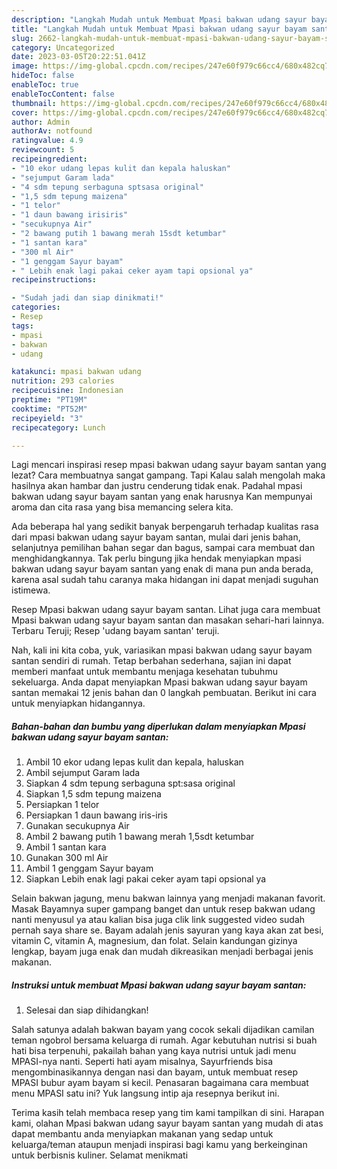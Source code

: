 ```yaml
---
description: "Langkah Mudah untuk Membuat Mpasi bakwan udang sayur bayam santan yang Sempurna, Buat Buka Puasa Enak"
title: "Langkah Mudah untuk Membuat Mpasi bakwan udang sayur bayam santan yang Sempurna, Buat Buka Puasa Enak"
slug: 2662-langkah-mudah-untuk-membuat-mpasi-bakwan-udang-sayur-bayam-santan-yang-sempurna-buat-buka-puasa-enak
category: Uncategorized
date: 2023-03-05T20:22:51.041Z
image: https://img-global.cpcdn.com/recipes/247e60f979c66cc4/680x482cq70/mpasi-bakwan-udang-sayur-bayam-santan-foto-resep-utama.jpg
hideToc: false
enableToc: true
enableTocContent: false
thumbnail: https://img-global.cpcdn.com/recipes/247e60f979c66cc4/680x482cq70/mpasi-bakwan-udang-sayur-bayam-santan-foto-resep-utama.jpg
cover: https://img-global.cpcdn.com/recipes/247e60f979c66cc4/680x482cq70/mpasi-bakwan-udang-sayur-bayam-santan-foto-resep-utama.jpg
author: Admin
authorAv: notfound
ratingvalue: 4.9
reviewcount: 5
recipeingredient:
- "10 ekor udang lepas kulit dan kepala haluskan"
- "sejumput Garam lada"
- "4 sdm tepung serbaguna sptsasa original"
- "1,5 sdm tepung maizena"
- "1 telor"
- "1 daun bawang irisiris"
- "secukupnya Air"
- "2 bawang putih 1 bawang merah 15sdt ketumbar"
- "1 santan kara"
- "300 ml Air"
- "1 genggam Sayur bayam"
- " Lebih enak lagi pakai ceker ayam tapi opsional ya"
recipeinstructions:

- "Sudah jadi dan siap dinikmati!"
categories:
- Resep
tags:
- mpasi
- bakwan
- udang

katakunci: mpasi bakwan udang 
nutrition: 293 calories
recipecuisine: Indonesian
preptime: "PT19M"
cooktime: "PT52M"
recipeyield: "3"
recipecategory: Lunch

---
```



Lagi mencari inspirasi resep mpasi bakwan udang sayur bayam santan yang lezat? Cara membuatnya sangat gampang. Tapi Kalau salah mengolah maka hasilnya akan hambar dan justru cenderung tidak enak. Padahal mpasi bakwan udang sayur bayam santan yang enak harusnya Kan mempunyai aroma dan cita rasa yang bisa memancing selera kita.


Ada beberapa hal yang sedikit banyak berpengaruh terhadap kualitas rasa dari mpasi bakwan udang sayur bayam santan, mulai dari jenis bahan, selanjutnya pemilihan bahan segar dan bagus, sampai cara membuat dan menghidangkannya. Tak perlu bingung jika hendak menyiapkan mpasi bakwan udang sayur bayam santan yang enak di mana pun anda berada, karena asal sudah tahu caranya maka hidangan ini dapat menjadi suguhan istimewa.

Resep Mpasi bakwan udang sayur bayam santan. Lihat juga cara membuat Mpasi bakwan udang sayur bayam santan dan masakan sehari-hari lainnya. Terbaru Teruji; Resep &#39;udang bayam santan&#39; teruji.


Nah, kali ini kita coba, yuk, variasikan mpasi bakwan udang sayur bayam santan sendiri di rumah. Tetap berbahan sederhana, sajian ini dapat memberi manfaat untuk membantu menjaga kesehatan tubuhmu sekeluarga. Anda dapat menyiapkan Mpasi bakwan udang sayur bayam santan memakai 12 jenis bahan dan 0 langkah pembuatan. Berikut ini cara untuk menyiapkan hidangannya.

<!--inarticleads1-->

##### Bahan-bahan dan bumbu yang diperlukan dalam menyiapkan Mpasi bakwan udang sayur bayam santan:

1. Ambil 10 ekor udang lepas kulit dan kepala, haluskan
1. Ambil sejumput Garam lada
1. Siapkan 4 sdm tepung serbaguna spt:sasa original
1. Siapkan 1,5 sdm tepung maizena
1. Persiapkan 1 telor
1. Persiapkan 1 daun bawang iris-iris
1. Gunakan secukupnya Air
1. Ambil 2 bawang putih 1 bawang merah 1,5sdt ketumbar
1. Ambil 1 santan kara
1. Gunakan 300 ml Air
1. Ambil 1 genggam Sayur bayam
1. Siapkan  Lebih enak lagi pakai ceker ayam tapi opsional ya


Selain bakwan jagung, menu bakwan lainnya yang menjadi makanan favorit. Masak Bayamnya super gampang banget dan untuk resep bakwan udang nanti menyusul ya atau kalian bisa juga clik link suggested video sudah pernah saya share se. Bayam adalah jenis sayuran yang kaya akan zat besi, vitamin C, vitamin A, magnesium, dan folat. Selain kandungan gizinya lengkap, bayam juga enak dan mudah dikreasikan menjadi berbagai jenis makanan. 

<!--inarticleads2-->

##### Instruksi untuk membuat Mpasi bakwan udang sayur bayam santan:


1. Selesai dan siap dihidangkan!

Salah satunya adalah bakwan bayam yang cocok sekali dijadikan camilan teman ngobrol bersama keluarga di rumah. Agar kebutuhan nutrisi si buah hati bisa terpenuhi, pakailah bahan yang kaya nutrisi untuk jadi menu MPASI-nya nanti. Seperti hati ayam misalnya, Sayurfriends bisa mengombinasikannya dengan nasi dan bayam, untuk membuat resep MPASI bubur ayam bayam si kecil. Penasaran bagaimana cara membuat menu MPASI satu ini? Yuk langsung intip aja resepnya berikut ini. 

Terima kasih telah membaca resep yang tim kami tampilkan di sini. Harapan kami, olahan Mpasi bakwan udang sayur bayam santan yang mudah di atas dapat membantu anda menyiapkan makanan yang sedap untuk keluarga/teman ataupun menjadi inspirasi bagi kamu yang berkeinginan untuk berbisnis kuliner. Selamat menikmati
